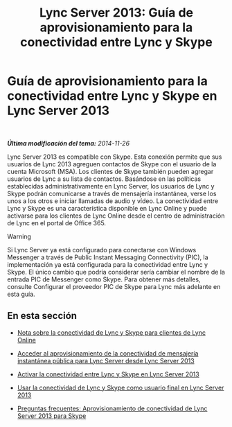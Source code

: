 ﻿---
title: 'Lync Server 2013: Guía de aprovisionamiento para la conectividad entre Lync y Skype'
TOCTitle: Guía de aprovisionamiento para la conectividad entre Lync y Skype
ms:assetid: 69adda9b-5b72-4538-9be6-079b2f462e09
ms:mtpsurl: https://technet.microsoft.com/es-es/library/Dn440173(v=OCS.15)
ms:contentKeyID: 59602836
ms.date: 01/07/2017
mtps_version: v=OCS.15
ms.translationtype: HT
---

# Guía de aprovisionamiento para la conectividad entre Lync y Skype en Lync Server 2013

 

_**Última modificación del tema:** 2014-11-26_

Lync Server 2013 es compatible con Skype. Esta conexión permite que sus usuarios de Lync 2013 agreguen contactos de Skype con el usuario de la cuenta Microsoft (MSA). Los clientes de Skype también pueden agregar usuarios de Lync a su lista de contactos. Basándose en las políticas establecidas administrativamente en Lync Server, los usuarios de Lync y Skype podrán comunicarse a través de mensajería instantánea, verse los unos a los otros e iniciar llamadas de audio y vídeo. La conectividad entre Lync y Skype es una característica disponible en Lync Online y puede activarse para los clientes de Lync Online desde el centro de administración de Lync en el portal de Office 365.

> [!WARNING]  
> Si Lync Server ya está configurado para conectarse con Windows Messenger a través de Public Instant Messaging Connectivity (PIC), la implementación ya está configurada para la conectividad entre Lync y Skype. El único cambio que podría considerar sería cambiar el nombre de la entrada PIC de Messenger como Skype. Para obtener más detalles, consulte Configurar el proveedor PIC de Skype para Lync más adelante en esta guía.



## En esta sección

  - [Nota sobre la conectividad de Lync y Skype para clientes de Lync Online](lync-server-2013-note-about-lync-skype-connectivity-for-lync-on.md)

  - [Acceder al aprovisionamiento de la conectividad de mensajería instantánea pública para Lync Server desde Lync Server 2013](lync-server-2013-accessing-the-lync-server-public-im-connectivity-provisioning-site.md)

  - [Activar la conectividad entre Lync y Skype en Lync Server 2013](lync-server-2013-enabling-lync-skype-connectivity.md)

  - [Usar la conectividad de Lync y Skype como usuario final en Lync Server 2013](lync-server-2013-using-lync-skype-connectivity-as-an-end-user.md)

  - [Preguntas frecuentes: Aprovisionamiento de conectividad de Lync Server 2013 para Skype](lync-server-2013-frequently-asked-questions-provisioning-lync-server-for-skype-connectivity.md)

